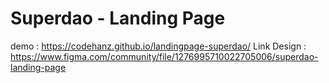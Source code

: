 # Superdao - Landing Page

demo : https://codehanz.github.io/landingpage-superdao/
Link Design : https://www.figma.com/community/file/1276995710022705006/superdao-landing-page
